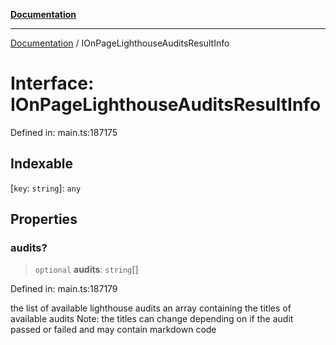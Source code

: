 [**Documentation**](../README.md)

***

[Documentation](../README.md) / IOnPageLighthouseAuditsResultInfo

# Interface: IOnPageLighthouseAuditsResultInfo

Defined in: main.ts:187175

## Indexable

\[`key`: `string`\]: `any`

## Properties

### audits?

> `optional` **audits**: `string`[]

Defined in: main.ts:187179

the list of available lighthouse audits
an array containing the titles of available audits
Note: the titles can change depending on if the audit passed or failed and may contain markdown code
